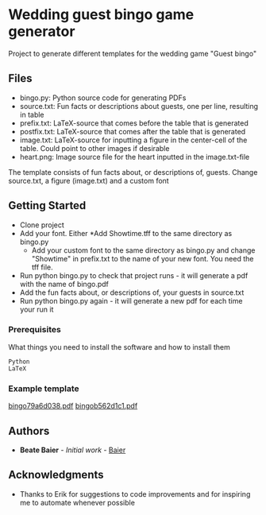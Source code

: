 # Wedding guest bingo game generator

Project to generate different templates for the wedding game "Guest bingo"

## Files
* bingo.py: Python source code for generating PDFs
* source.txt: Fun facts or descriptions about guests, one per line, resulting in table
* prefix.txt: LaTeX-source that comes before the table that is generated
* postfix.txt: LaTeX-source that comes after the table that is generated
* image.txt: LaTeX-source for inputting a figure in the center-cell of the table. Could point to other images if desirable
* heart.png: Image source file for the heart inputted in the image.txt-file

The template consists of fun facts about, or descriptions of, guests. Change source.txt, a figure (image.txt) and a custom font

## Getting Started

* Clone project
* Add your font. Either
  *Add Showtime.tff to the same directory as bingo.py
  * Add your custom font to the same directory as bingo.py and change "Showtime" in prefix.txt to the name of your new font. You need the tff file.
* Run python bingo.py to check that project runs - it will generate a pdf with the name of bingo<some-hash>.pdf
* Add the fun facts about, or descriptions of, your guests in source.txt
* Run python bingo.py again - it will generate a new pdf for each time your run it


### Prerequisites

What things you need to install the software and how to install them

```
Python
LaTeX
```

### Example template
[bingo79a6d038.pdf](http://baier.github.io/guest-bingo/examples/bingo79a6d038.pdf)
[bingob562d1c1.pdf](http://baier.github.io/guest-bingo/examples/bingob562d1c1.pdf)


## Authors

* **Beate Baier** - *Initial work* - [Baier](https://github.com/baier)


## Acknowledgments

* Thanks to Erik for suggestions to code improvements and for inspiring me to automate whenever possible

